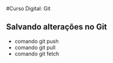 #Curso Digital: Git

 ## Salvando alterações no Git
 * comando git push
 * comando git pull
 * comando git fetch
